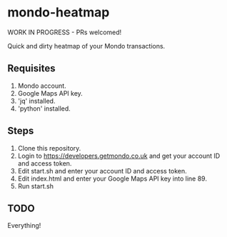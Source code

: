 # mondo-heatmap

WORK IN PROGRESS - PRs welcomed!

Quick and dirty heatmap of your Mondo transactions.

## Requisites

1. Mondo account.
1. Google Maps API key.
1. 'jq' installed.
1. 'python' installed.

## Steps

1. Clone this repository.
1. Login to https://developers.getmondo.co.uk and get your account ID and access token.
1. Edit start.sh and enter your account ID and access token.
1. Edit index.html and enter your Google Maps API key into line 89.
1. Run start.sh

## TODO

Everything!
